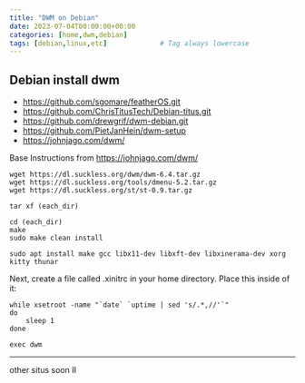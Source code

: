 ```yaml
---
title: "DWM on Debian"
date: 2023-07-04T00:00:00+00:00
categories: [home,dwm,debian]
tags: [debian,linux,etc]             # Tag always lowercase
---
```


## Debian install dwm

* https://github.com/sgomare/featherOS.git
* https://github.com/ChrisTitusTech/Debian-titus.git
* https://github.com/drewgrif/dwm-debian.git
* https://github.com/PietJanHein/dwm-setup
* https://johnjago.com/dwm/

Base Instructions from https://johnjago.com/dwm/

````
wget https://dl.suckless.org/dwm/dwm-6.4.tar.gz
wget https://dl.suckless.org/tools/dmenu-5.2.tar.gz
wget https://dl.suckless.org/st/st-0.9.tar.gz

tar xf (each_dir)

cd (each_dir)
make
sudo make clean install

sudo apt install make gcc libx11-dev libxft-dev libxinerama-dev xorg kitty thunar
````
Next, create a file called .xinitrc in your home directory. Place this inside of it:
````
while xsetroot -name "`date` `uptime | sed 's/.*,//'`"
do
	sleep 1
done

exec dwm
````
----
other situs soon II